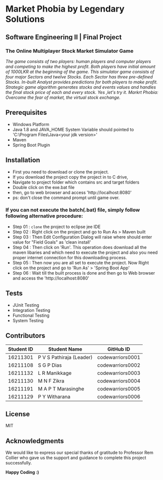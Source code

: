 # Market Phobia by Legendary Solutions
## Software Engineering II | Final Project

### The Online Multiplayer Stock Market Simulator Game

*The game consists of two players: human players and computer players and competing to make the highest profit. Both players have initial amount of 1000LKR at the beginning of the game. This simulator game consists of four major Sectors and twelve Stocks. Each Sector has three pre-defined Stocks. In-built Analyst provides predictions for both players to make profit. Strategic game algorithm generates stocks and events values and handles the final stock price of each and every stock. Yes ,let's try it. Markrt Phobia: Overcome the fear of market, the virtual stock exchange.*

## Prerequisites
- Windows Platform
- Java 1.8 and JAVA_HOME System Variable should pointed to 'C:\Program Files\Java\<your jdk version>\'
- Maven
- Spring Boot Plugin

## Installation
- First you need to download or clone the project.
- If you download the project copy the project in to C drive,
- Navigate to project folder which contains src and target folders
- Double click on the exe.bat file 
- then, go to web browser and access 'http://localhost:8080'
- ps: don't close the command prompt until game over.
### If you can not execute the batch(.bat) file, simply follow following alternative procedure:
- Step 01 : `clone` the project to eclipse jee IDE
- Step 02 : Right click on the project and go to Run As > Maven built
- Step 03 : Then Edit Configuration Dialog will raise where should enter value for "Field Goals" as 'clean install'
- Step 04 : Then click on 'Run'. This operation does download all the maven libaries and which need to execute the project and also you need proper internet connection for this downloading process.
- Step 05 : Then now you are all set to execute the project. Now Right click on the project and go to 'Run As' > 'Spring Boot App'
- Step 06 : Wait till the built process is done and then go to Web browser  and access the 'http://localhost:8080'
## Tests
- JUnit Testing
- Integration Testing
- Functional Testing
- System Testing

## Contributors

| Student ID | Student Name | GitHub ID |
| ---------- | ------------ | --------- | 
| 16211301| P V S Pathiraja (Leader) | codewarriors0001 |
| 16211108 | S G P Dias | codewarriors0002 |
| 16211132 | L R Manikkage | codewarriors0003|
| 16211130| M N F Zikra | codewarriors0004 |
| 16211191 | M A P T Marasinghe | codewarriors0005 |
| 16211129 | P Y Witharana | codewarriors0006|

## License
MIT

## Acknowledgments
We would like to express our special thanks of gratitude to Professor Rem Collier who gave us the support and guidance to complete this project successfully.

**Happy Coding :)** 
